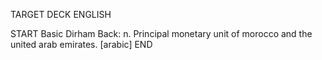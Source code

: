 TARGET DECK
ENGLISH

START
Basic
Dirham
Back: n. Principal monetary unit of morocco and the united arab emirates. [arabic]
END
